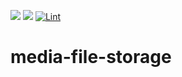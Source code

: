 <a href="https://codeclimate.com/github/necrohost/media-file-storage/maintainability"><img src="https://api.codeclimate.com/v1/badges/de23b2350c446b89c783/maintainability" /></a>
<a href="https://codeclimate.com/github/necrohost/media-file-storage/test_coverage"><img src="https://api.codeclimate.com/v1/badges/de23b2350c446b89c783/test_coverage" /></a>
[![Lint](https://github.com/necrohost/media-file-storage/actions/workflows/flake8.yml/badge.svg)](https://github.com/necrohost/media-file-storage/actions/workflows/flake8.yml)
# media-file-storage
